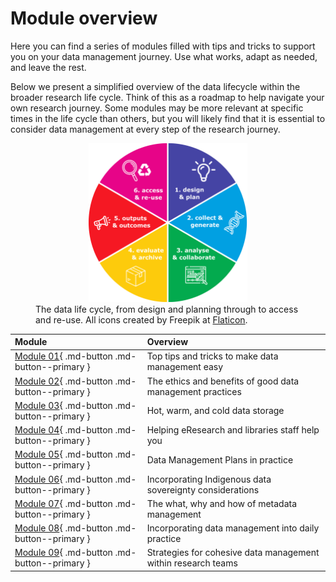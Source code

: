 # Module overview

Here you can find a series of modules filled with tips and tricks to support you on your data management journey. Use what works, adapt as needed, and leave the rest.  

Below we present a simplified overview of the data lifecycle within the broader research life cycle. Think of this as a roadmap to help navigate your own research journey. Some modules may be more relevant at specific times in the life cycle than others, but you will likely find that it is essential to consider data management at every step of the research journey.   

<figure>
  <center><img src="../figures/research-lifecycle-v3.png" alt="The Data Lifecycle" style="width:60%" class="center"></center>
  <figcaption>
    The data life cycle, from design and planning through to access and re-use. All icons created by Freepik at <a href="https://www.flaticon.com/free-icons/">Flaticon</a>.
   <!--<p> <span style="font-size: 11px"> All icons created by Freepik at <a href="https://www.flaticon.com/free-icons/">Flaticon</a>.</span></p>-->
  </figcaption>
</figure>

| Module | Overview | 
|:--|:--|
| [Module 01](https://genomicsaotearoa.github.io/data-management-resources/modules/module01/){ .md-button .md-button--primary } | Top tips and tricks to make data management easy |
| [Module 02](https://genomicsaotearoa.github.io/data-management-resources/modules/module02/){ .md-button .md-button--primary } | The ethics and benefits of good data management practices |
| [Module 03](https://genomicsaotearoa.github.io/data-management-resources/modules/module03/){ .md-button .md-button--primary } | Hot, warm, and cold data storage |
| [Module 04](https://genomicsaotearoa.github.io/data-management-resources/modules/module04/){ .md-button .md-button--primary } | Helping eResearch and libraries staff help you |
| [Module 05](https://genomicsaotearoa.github.io/data-management-resources/modules/module05/){ .md-button .md-button--primary } | Data Management Plans in practice |   
| [Module 06](https://genomicsaotearoa.github.io/data-management-resources/modules/module06/){ .md-button .md-button--primary } | Incorporating Indigenous data sovereignty considerations |
| [Module 07](https://genomicsaotearoa.github.io/data-management-resources/modules/module07/){ .md-button .md-button--primary } | The what, why and how of metadata management |
| [Module 08](https://genomicsaotearoa.github.io/data-management-resources/modules/module08/){ .md-button .md-button--primary } | Incorporating data management into daily practice |
| [Module 09](https://genomicsaotearoa.github.io/data-management-resources/modules/module09/){ .md-button .md-button--primary } | Strategies for cohesive data management within research teams |
